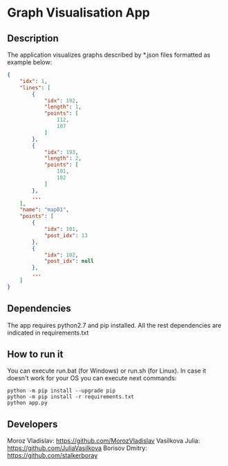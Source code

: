 # Graph Visualisation App

## Description
The application visualizes graphs described by *.json files formatted as example below:

```json
{
    "idx": 1,
    "lines": [
        {
            "idx": 192,
            "length": 1,
            "points": [
                112,
                107
            ]
        },
        {
            "idx": 193,
            "length": 2,
            "points": [
                101,
                102
            ]
        },
        ...
    ],
    "name": "map01",
    "points": [
        {
            "idx": 101,
            "post_idx": 13
        },
        {
            "idx": 102,
            "post_idx": null
        },
        ...
    ]
}
```

## Dependencies
The app requires python2.7 and pip installed. All the rest dependencies are indicated in requirements.txt

## How to run it
You can execute run.bat (for Windows) or run.sh (for Linux). In case it doesn't work for your OS you can execute next commands:
```
python -m pip install --upgrade pip
python -m pip install -r requirements.txt
python app.py
```
## Developers
Moroz Vladislav: https://github.com/MorozVladislav
Vasilkova Julia: https://github.com/JuliaVasilkova
Borisov Dmitry: https://github.com/stalkerboray

